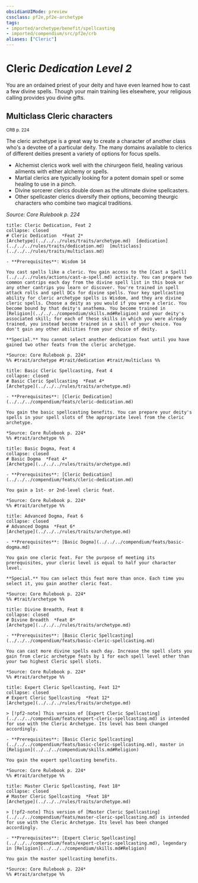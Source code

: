 ```yaml
---
obsidianUIMode: preview
cssclass: pf2e,pf2e-archetype
tags:
- imported/archetype/benefit/spellcasting
- imported/compendium/src/pf2e/crb
aliases: ["Cleric"]
---
```

# Cleric *Dedication Level 2*  

You are an ordained priest of your deity and have even learned how to cast a few divine spells. Though your main training lies elsewhere, your religious calling provides you divine gifts.

## Multiclass Cleric characters
<sup>CRB p. 224</sup>

The cleric archetype is a great way to create a character of another class who's a devotee of a particular deity. The many domains available to clerics of different deities present a variety of options for focus spells.

- Alchemist clerics work well with the chirurgeon field, healing various ailments with either alchemy or spells.
- Martial clerics are typically looking for a potent domain spell or some healing to use in a pinch.
- Divine sorcerer clerics double down as the ultimate divine spellcasters.
- Other spellcaster clerics diversify their options, becoming theurgic characters who combine two magical traditions.

*Source: Core Rulebook p. 224*

```ad-embed-feat
title: Cleric Dedication, Feat 2
collapse: closed
# Cleric Dedication  *Feat 2*  
[Archetype](../../../rules/traits/archetype.md)  [dedication](../../../rules/traits/dedication.md)  [multiclass](../../../rules/traits/multiclass.md)  

- **Prerequisites**: Wisdom 14

You cast spells like a cleric. You gain access to the [Cast a Spell](../../../rules/actions/cast-a-spell.md) activity. You can prepare two common cantrips each day from the divine spell list in this book or any other cantrips you learn or discover. You're trained in spell attack rolls and spell DCs for divine spells. Your key spellcasting ability for cleric archetype spells is Wisdom, and they are divine cleric spells. Choose a deity as you would if you were a cleric. You become bound by that deity's anathema. You become trained in [Religion](../../../compendium/skills.md#Religion) and your deity's associated skill; for each of these skills in which you were already trained, you instead become trained in a skill of your choice. You don't gain any other abilities from your choice of deity.

**Special.** You cannot select another dedication feat until you have gained two other feats from the cleric archetype.

*Source: Core Rulebook p. 224*  
%% #trait/archetype #trait/dedication #trait/multiclass %%
```  

```ad-embed-feat
title: Basic Cleric Spellcasting, Feat 4
collapse: closed
# Basic Cleric Spellcasting  *Feat 4*  
[Archetype](../../../rules/traits/archetype.md)  

- **Prerequisites**: [Cleric Dedication](../../../compendium/feats/cleric-dedication.md)

You gain the basic spellcasting benefits. You can prepare your deity's spells in your spell slots of the appropriate level from the cleric archetype.

*Source: Core Rulebook p. 224*  
%% #trait/archetype %%
```  

```ad-embed-feat
title: Basic Dogma, Feat 4
collapse: closed
# Basic Dogma  *Feat 4*  
[Archetype](../../../rules/traits/archetype.md)  

- **Prerequisites**: [Cleric Dedication](../../../compendium/feats/cleric-dedication.md)

You gain a 1st- or 2nd-level cleric feat.

*Source: Core Rulebook p. 224*  
%% #trait/archetype %%
```  

```ad-embed-feat
title: Advanced Dogma, Feat 6
collapse: closed
# Advanced Dogma  *Feat 6*  
[Archetype](../../../rules/traits/archetype.md)  

- **Prerequisites**: [Basic Dogma](../../../compendium/feats/basic-dogma.md)

You gain one cleric feat. For the purpose of meeting its prerequisites, your cleric level is equal to half your character level.

**Special.** You can select this feat more than once. Each time you select it, you gain another cleric feat.

*Source: Core Rulebook p. 224*  
%% #trait/archetype %%
```  

```ad-embed-feat
title: Divine Breadth, Feat 8
collapse: closed
# Divine Breadth  *Feat 8*  
[Archetype](../../../rules/traits/archetype.md)  

- **Prerequisites**: [Basic Cleric Spellcasting](../../../compendium/feats/basic-cleric-spellcasting.md)

You can cast more divine spells each day. Increase the spell slots you gain from cleric archetype feats by 1 for each spell level other than your two highest Cleric spell slots.

*Source: Core Rulebook p. 224*  
%% #trait/archetype %%
```  

```ad-embed-feat
title: Expert Cleric Spellcasting, Feat 12*
collapse: closed
# Expert Cleric Spellcasting  *Feat 12*  
[Archetype](../../../rules/traits/archetype.md)  

> [!pf2-note] This version of [Expert Cleric Spellcasting](../../../compendium/feats/expert-cleric-spellcasting.md) is intended for use with the Cleric Archetype. Its level has been changed accordingly.

- **Prerequisites**: [Basic Cleric Spellcasting](../../../compendium/feats/basic-cleric-spellcasting.md), master in [Religion](../../../compendium/skills.md#Religion)

You gain the expert spellcasting benefits.

*Source: Core Rulebook p. 224*  
%% #trait/archetype %%
```  

```ad-embed-feat
title: Master Cleric Spellcasting, Feat 18*
collapse: closed
# Master Cleric Spellcasting  *Feat 18*  
[Archetype](../../../rules/traits/archetype.md)  

> [!pf2-note] This version of [Master Cleric Spellcasting](../../../compendium/feats/master-cleric-spellcasting.md) is intended for use with the Cleric Archetype. Its level has been changed accordingly.

- **Prerequisites**: [Expert Cleric Spellcasting](../../../compendium/feats/expert-cleric-spellcasting.md), legendary in [Religion](../../../compendium/skills.md#Religion)

You gain the master spellcasting benefits.

*Source: Core Rulebook p. 224*  
%% #trait/archetype %%
```
